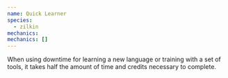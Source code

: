 ```yaml
---
name: Quick Learner
species:
  - zilkin
mechanics:
mechanics: []
---
```

When using downtime for learning a new language or training with a set of tools, it takes half the amount of time and credits necessary to complete.
